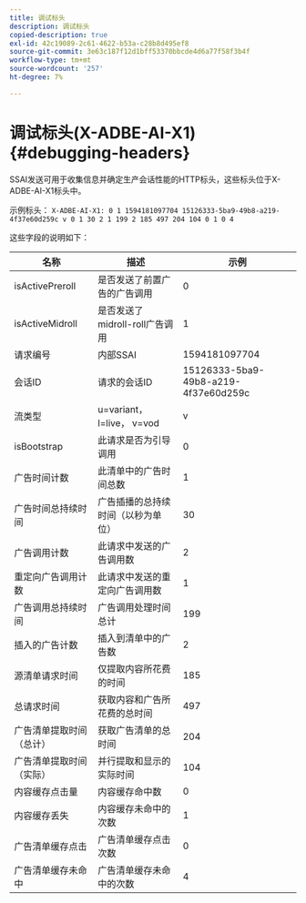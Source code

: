 ```yaml
---
title: 调试标头
description: 调试标头
copied-description: true
exl-id: 42c19089-2c61-4622-b53a-c28b8d495ef8
source-git-commit: 3e63c187f12d1bff53370bbcde4d6a77f58f3b4f
workflow-type: tm+mt
source-wordcount: '257'
ht-degree: 7%

---
```


# 调试标头(X-ADBE-AI-X1) {#debugging-headers}

SSAI发送可用于收集信息并确定生产会话性能的HTTP标头，这些标头位于X-ADBE-AI-X1标头中。

示例标头：
`X-ADBE-AI-X1: 0 1 1594181097704 15126333-5ba9-49b8-a219-4f37e60d259c v 0 1 30 2 1 199 2 185 497 204 104 0 1 0 4`

这些字段的说明如下：

| 名称 | 描述 | 示例 |
|--- |--- |--- |
| isActivePreroll | 是否发送了前置广告的广告调用 | 0 |
| isActiveMidroll | 是否发送了midroll-roll广告调用 | 1 |
| 请求编号 | 内部SSAI | 1594181097704 |
| 会话ID | 请求的会话ID | 15126333-5ba9-49b8-a219-4f37e60d259c |
| 流类型 | u=variant， l=live， v=vod | v |
| isBootstrap | 此请求是否为引导调用 | 0 |
| 广告时间计数 | 此清单中的广告时间总数 | 1 |
| 广告时间总持续时间 | 广告插播的总持续时间（以秒为单位） | 30 |
| 广告调用计数 | 此请求中发送的广告调用数 | 2 |
| 重定向广告调用计数 | 此请求中发送的重定向广告调用数 | 1 |
| 广告调用总持续时间 | 广告调用处理时间总计 | 199 |
| 插入的广告计数 | 插入到清单中的广告数 | 2 |
| 源清单请求时间 | 仅提取内容所花费的时间 | 185 |
| 总请求时间 | 获取内容和广告所花费的总时间 | 497 |
| 广告清单提取时间（总计） | 获取广告清单的总时间 | 204 |
| 广告清单提取时间（实际） | 并行提取和显示的实际时间 | 104 |
| 内容缓存点击量 | 内容缓存命中数 | 0 |
| 内容缓存丢失 | 内容缓存未命中的次数 | 1 |
| 广告清单缓存点击 | 广告清单缓存点击次数 | 0 |
| 广告清单缓存未命中 | 广告清单缓存未命中的次数 | 4 |
